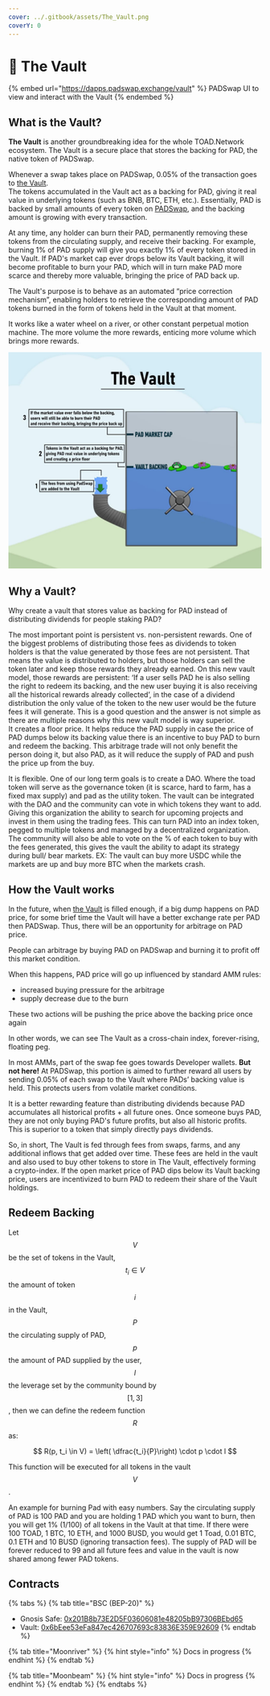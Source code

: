 ```yaml
---
cover: ../.gitbook/assets/The_Vault.png
coverY: 0
---
```


# 🔏 The Vault

{% embed url="https://dapps.padswap.exchange/vault" %}
PADSwap UI to view and interact with the Vault
{% endembed %}

## **What is the Vault?**

**The Vault** is another groundbreaking idea for the whole TOAD.Network ecosystem. The Vault is a secure place that stores the backing for PAD, the native token of PADSwap.

Whenever a swap takes place on PADSwap, 0.05% of the transaction goes to [the Vault](https://dapps.padswap.exchange/vault/).\
The tokens accumulated in the Vault act as a backing for PAD, giving it real value in underlying tokens (such as BNB, BTC, ETH, etc.). Essentially, PAD is backed by small amounts of every token on [PADSwap](../products/padswap/), and the backing amount is growing with every transaction.

At any time, any holder can burn their PAD, permanently removing these tokens from the circulating supply, and receive their backing. For example, burning 1% of PAD supply will give you exactly 1% of every token stored in the Vault. If PAD's market cap ever drops below its Vault backing, it will become profitable to burn your PAD, which will in turn make PAD more scarce and thereby more valuable, bringing the price of PAD back up.

The Vault's purpose is to behave as an automated “price correction mechanism”, enabling holders to retrieve the corresponding amount of PAD tokens burned in the form of tokens held in the Vault at that moment.

It works like a water wheel on a river, or other constant perpetual motion machine. The more volume the more rewards, enticing more volume which brings more rewards.

![Visualization of the rising PAD price floor through the Vault](../.gitbook/assets/vaultpool.jpg)

## Why a Vault?

Why create a vault that stores value as backing for PAD instead of distributing dividends for people staking PAD?

The most important point is persistent vs. non-persistent rewards. One of the biggest problems of distributing those fees as dividends to token holders is that the value generated by those fees are not persistent. That means the value is distributed to holders, but those holders can sell the token later and keep those rewards they already earned. On this new vault model, those rewards are persistent: ‘If a user sells PAD he is also selling the right to redeem its backing, and the new user buying it is also receiving all the historical rewards already collected’, in the case of a dividend distribution the only value of the token to the new user would be the future fees it will generate. This is a good question and the answer is not simple as there are multiple reasons why this new vault model is way superior.\
It creates a floor price. It helps reduce the PAD supply in case the price of PAD dumps below its backing value there is an incentive to buy PAD to burn and redeem the backing. This arbitrage trade will not only benefit the person doing it, but also PAD, as it will reduce the supply of PAD and push the price up from the buy.

It is flexible. One of our long term goals is to create a DAO. Where the toad token will serve as the governance token (it is scarce, hard to farm, has a fixed max supply) and pad as the utility token. The vault can be integrated with the DAO and the community can vote in which tokens they want to add. Giving this organization the ability to search for upcoming projects and invest in them using the trading fees. This can turn PAD into an index token, pegged to multiple tokens and managed by a decentralized organization.\
The community will also be able to vote on the % of each token to buy with the fees generated, this gives the vault the ability to adapt its strategy during bull/ bear markets. EX: The vault can buy more USDC while the markets are up and buy more BTC when the markets crash.

## How the Vault works

In the future, when [the Vault](https://dapps.padswap.exchange/vault) is filled enough, if a big dump happens on PAD price, for some brief time the Vault will have a better exchange rate per PAD then PADSwap. Thus, there will be an opportunity for arbitrage on PAD price.

People can arbitrage by buying PAD on PADSwap and burning it to profit off this market condition.

When this happens, PAD price will go up influenced by standard AMM rules:

* increased buying pressure for the arbitrage
* supply decrease due to the burn

These two actions will be pushing the price above the backing price once again

In other words, we can see The Vault as a cross-chain index, forever-rising, floating peg.

In most AMMs, part of the swap fee goes towards Developer wallets. **But not here!** At PADSwap, this portion is aimed to further reward all users by sending 0.05% of each swap to the Vault where PADs’ backing value is held. This protects users from volatile market conditions.

It is a better rewarding feature than distributing dividends because PAD accumulates all historical profits + all future ones. Once someone buys PAD, they are not only buying PAD's future profits, but also all historic profits. This is superior to a token that simply directly pays dividends.

So, in short, The Vault is fed through fees from swaps, farms, and any additional inflows that get added over time. These fees are held in the vault and also used to buy other tokens to store in The Vault, effectively forming a crypto-index. If the open market price of PAD dips below its Vault backing price, users are incentivized to burn PAD to redeem their share of the Vault holdings.

## Redeem Backing

Let $$V$$ be the set of tokens in the Vault, $$t_i \in V$$ the amount of token $$i$$ in the Vault, $$P$$ the circulating supply of PAD, $$p$$ the amount of PAD supplied by the user, $$l$$ the leverage set by the community bound by $$[1, 3]$$, then we can define the redeem function $$R$$ as:

$$
R(p, t_i \in V) = \left( \dfrac{t_i}{P}\right) \cdot p \cdot l
$$

This function will be executed for all tokens in the vault $$V$$.

An example for burning Pad with easy numbers. Say the circulating supply of PAD is 100 PAD and you are holding 1 PAD which you want to burn, then you will get 1% (1/100) of all tokens in the Vault at that time. If there were 100 TOAD, 1 BTC, 10 ETH, and 1000 BUSD, you would get 1 Toad, 0.01 BTC, 0.1 ETH and 10 BUSD (ignoring transaction fees). The supply of PAD will be forever reduced to 99 and all future fees and value in the vault is now shared among fewer PAD tokens.

## Contracts

{% tabs %}
{% tab title="BSC (BEP-20)" %}
* Gnosis Safe: [0x201B8b73E2D5F03606081e48205bB97306BEbd65](https://bscscan.com/address/0x201b8b73e2d5f03606081e48205bb97306bebd65)
* Vault: [0x6bEee53eFa847ec426707693c83836E359E92609](https://bscscan.com/address/0x6beee53efa847ec426707693c83836e359e92609)
{% endtab %}

{% tab title="Moonriver" %}
{% hint style="info" %}
Docs in progress
{% endhint %}
{% endtab %}

{% tab title="Moonbeam" %}
{% hint style="info" %}
Docs in progress
{% endhint %}
{% endtab %}
{% endtabs %}
